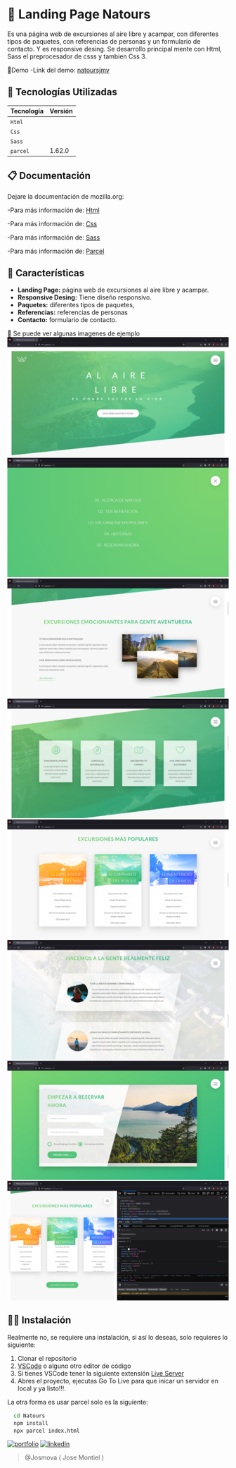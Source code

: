 # 🔖 Landing Page Natours

Es una página web de excursiones al aire libre y acampar, con diferentes tipos de paquetes, con referencias de personas y un formulario de contacto. Y es responsive desing. Se desarrollo principal mente con Html, Sass el preprocesador de csss y tambien Css 3.

🔗Demo
-Link del demo: [natoursjmv](https://natoursjmv.netlify.app/)

## 📃 Tecnologías Utilizadas

| Tecnología | Versión |
| :--------- | :------ |
| `Html`     |         |
| `Css`      |         |
| `Sass`     |         |
| `parcel`   | 1.62.0  |

## 📋 Documentación

Dejare la documentación de mozilla.org:

-Para más información de: [Html](https://developer.mozilla.org/es/docs/Web/HTML)

-Para más información de: [Css](https://developer.mozilla.org/es/docs/Web/CSS)

-Para más información de: [Sass](https://sass-lang.com/)

-Para más información de: [Parcel](https://parceljs.org/)

## 📖 Características

- **Landing Page:** página web de excursiones al aire libre y acampar.
- **Responsive Desing:** Tiene diseño responsivo.
- **Paquetes:** diferentes tipos de paquetes,
- **Referencias:** referencias de personas
- **Contacto:** formulario de contacto.

📇 Se puede ver algunas imagenes de ejemplo
![Natours-Inicio](/img/readme/Inicio.png)
![Natours-Menu](/img/readme/Menu.png)
![Natours-Descripcion](/img/readme/Descripcion.png)
![Natours-Detalles](/img/readme/Detalles.png)
![Natours-Paquetes](/img/readme/Paquetes.png)
![Natours-Referencias](/img/readme/Referencias.png)
![Natours-Contacto](/img/readme/Contacto.png)
![Natours-DesingResponsive](/img/readme/ResponsiveDesing.png)

## 👩‍💻 Instalación

Realmente no, se requiere una instalación, si así lo deseas, solo requieres lo siguiente:

1. Clonar el repositorio
2. [VSCode](https://code.visualstudio.com/) o alguno otro editor de código
3. Si tienes VSCode tener la siguiente extensión [Live Server](https://marketplace.visualstudio.com/items?itemName=ritwickdey.LiveServer)
4. Abres el proyecto, ejecutas Go To Live para que inicar un servidor en local y ya listo!!!.

La otra forma es usar parcel solo es la siguiente:

```bash
  cd Natours
  npm install
  npx parcel index.html
```

[![portfolio](https://img.shields.io/badge/Mi_portafolio-000?style=for-the-badge&logo=ko-fi&logoColor=white)](https://josemontiel.netlify.app/)
[![linkedin](https://img.shields.io/badge/linkedin-0A66C2?style=for-the-badge&logo=linkedin&logoColor=white)](https://www.linkedin.com/in/josemontielmv/)

> @Josmova ( Jose Montiel )
